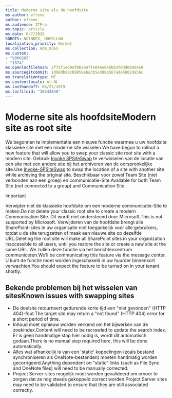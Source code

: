 ```yaml
---
title: Moderne site als de hoofdsite
ms.author: efrene
author: efrene
ms.audience: ITPro
ms.topic: article
ms.date: 8/7/2019
ROBOTS: NOINDEX, NOFOLLOW
localization_priority: Normal
ms.collection: Adm_O365
ms.custom:
- "9000265"
- "1874"
ms.openlocfilehash: 2f75f1e60af06da47fe846e84bbb370dd60084e9
ms.sourcegitcommit: 1d98db8acb9959aba3b5e308a567ade6b62da56c
ms.translationtype: MT
ms.contentlocale: nl-NL
ms.lasthandoff: 08/22/2019
ms.locfileid: "36543848"
---
```

# <a name="modern-site-as-root-site"></a><span data-ttu-id="6134d-102">Moderne site als hoofdsite</span><span class="sxs-lookup"><span data-stu-id="6134d-102">Modern site as root site</span></span>

<span data-ttu-id="6134d-103">We begonnen te implementatie een nieuwe functie waarmee u uw hoofdsite klassieke site met een moderne site wisselen.</span><span class="sxs-lookup"><span data-stu-id="6134d-103">We have begun to rollout a new feature that will allow you to swap your classic site root site with a modern site.</span></span> <span data-ttu-id="6134d-104">Gebruik [Invoke SPSiteSwap](https://docs.microsoft.com/powershell/module/sharepoint-online/invoke-spositeswap?view=sharepoint-ps) te verwisselen van de locatie van een site met een andere site bij het archiveren van de oorspronkelijke site.</span><span class="sxs-lookup"><span data-stu-id="6134d-104">Use [Invoke-SPSiteSwap](https://docs.microsoft.com/powershell/module/sharepoint-online/invoke-spositeswap?view=sharepoint-ps) to swap the location of a site with another site while archiving the original site.</span></span> <span data-ttu-id="6134d-105">Beschikbaar voor zowel Team Site (niet verbonden aan een groep) en communicatie-Site.</span><span class="sxs-lookup"><span data-stu-id="6134d-105">Available for both Team Site (not connected to a group) and Communication Site.</span></span> 

>[!Important]
> <span data-ttu-id="6134d-106">Verwijder niet de klassieke hoofdsite om een moderne communicatie-Site te maken.</span><span class="sxs-lookup"><span data-stu-id="6134d-106">Do not delete your classic root site to create a modern Communication Site.</span></span> <span data-ttu-id="6134d-107">Dit wordt niet ondersteund door Microsoft.</span><span class="sxs-lookup"><span data-stu-id="6134d-107">This is not supported by Microsoft.</span></span> <span data-ttu-id="6134d-108">Verwijderen van de hoofdsite brengt alle SharePoint-sites in uw organisatie niet toegankelijk voor alle gebruikers, totdat u de site terugzetten of maak een nieuwe site op dezelfde URL.</span><span class="sxs-lookup"><span data-stu-id="6134d-108">Deleting the root site will make all SharePoint sites in your organization inaccessible to all users, until you restore the site or create a new site at the same URL.</span></span> <span data-ttu-id="6134d-109">We zullen deze functie via het berichtencentrum communiceren.</span><span class="sxs-lookup"><span data-stu-id="6134d-109">We’ll be communicating this feature via the message center.</span></span> <span data-ttu-id="6134d-110">U kunt de functie moet worden ingeschakeld in uw huurder binnenkort verwachten.</span><span class="sxs-lookup"><span data-stu-id="6134d-110">You should expect the feature to be turned on in your tenant shortly.</span></span>

## <a name="known-issues-with-swapping-sites"></a><span data-ttu-id="6134d-111">Bekende problemen bij het wisselen van sites</span><span class="sxs-lookup"><span data-stu-id="6134d-111">Known issues with swapping sites</span></span>
- <span data-ttu-id="6134d-112">De doelsite retourneert gedurende korte tijd een "niet gevonden" (HTTP 404)-fout.</span><span class="sxs-lookup"><span data-stu-id="6134d-112">The target site may return a "not found" (HTTP 404) error for a short period of time.</span></span>
- <span data-ttu-id="6134d-113">Inhoud moet opnieuw worden verkend om het bijwerken van de zoekindex.</span><span class="sxs-lookup"><span data-stu-id="6134d-113">Content will need to be recrawled to update the search index.</span></span> <span data-ttu-id="6134d-114">Er is geen handmatige stap hier nodig is, wordt dit automatisch gedaan.</span><span class="sxs-lookup"><span data-stu-id="6134d-114">There is no manual step required here, this will be done automatically.</span></span>
- <span data-ttu-id="6134d-115">Alles wat afhankelijk is van een 'static' koppelingen (zoals bestand synchroniseren als OneNote-bestanden) moeten handmatig worden gecorrigeerd.</span><span class="sxs-lookup"><span data-stu-id="6134d-115">Anything dependent on "static" links (such as File Sync and OneNote files) will need to be manually corrected.</span></span>
- <span data-ttu-id="6134d-116">Project Server-sites mogelijk moet worden gevalideerd om ervoor te zorgen dat ze nog steeds gekoppeld correct worden.</span><span class="sxs-lookup"><span data-stu-id="6134d-116">Project Server sites may need to be validated to ensure that they are still associated correctly.</span></span> 
